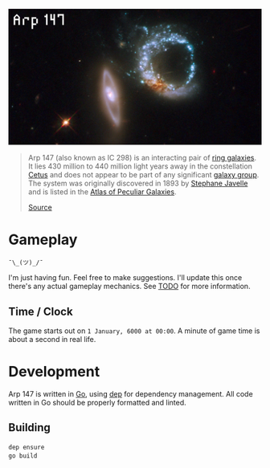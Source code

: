 ![Arp 147](assets/screenshots/Arp_147.jpg)

> Arp 147 (also known as IC 298) is an interacting pair of [ring galaxies](https://en.wikipedia.org/wiki/Ring_galaxies). It lies 430 million to 440 million light years away in the constellation [Cetus](https://en.wikipedia.org/wiki/Cetus) and does not appear to be part of any significant [galaxy group](https://en.wikipedia.org/wiki/Galaxy_group). The system was originally discovered in 1893 by [Stephane Javelle](https://en.wikipedia.org/wiki/Stephane_Javelle) and is listed in the [Atlas of Peculiar Galaxies](https://en.wikipedia.org/wiki/Atlas_of_Peculiar_Galaxies).
>
> [Source](https://en.wikipedia.org/wiki/Arp_147)

# Gameplay

`¯\_(ツ)_/¯`

I'm just having fun. Feel free to make suggestions. I'll update this once there's any actual gameplay mechanics. See [TODO](TODO.md) for more information.

## Time / Clock

The game starts out on `1 January, 6000 at 00:00`. A minute of game time is about a second in real life.

# Development

Arp 147 is written in [Go](https://golang.org/), using [dep](https://github.com/golang/dep/) for dependency management. All code written in Go should be properly formatted and linted.

## Building

```bash
dep ensure
go build
```

